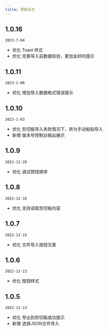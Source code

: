 ```yaml
---
title: 更新日志
---
```


## 1.0.16

`2023-7-04`

- 优化 Toast 样式
- 优化 完善导入前数据校验，更加友好的提示

## 1.0.11

`2023-1-06`

- 优化 增加导入数据格式错误提示

## 1.0.10

`2023-1-03`

- 优化 剪切板导入失败情况下，转为手动粘贴导入
- 新增 版本号控制台输出展示

## 1.0.9

`2022-12-28`

- 优化 调试按钮顺序

## 1.0.8

`2022-12-16`

- 优化 支持读取剪切板内容

## 1.0.7

`2022-12-15`

- 优化 文件导入按钮文案

## 1.0.6

`2022-12-13`

- 优化 按钮样式

## 1.0.5

`2022-12-13`

- 优化 导出到剪切板成功提示
- 新增 选择JSON文件导入